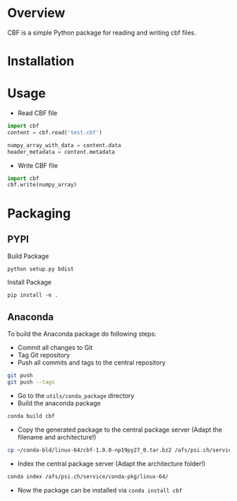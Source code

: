 # Overview
CBF is a simple Python package for reading and writing cbf files.

# Installation

# Usage

* Read CBF file

```python
import cbf
content = cbf.read('test.cbf')

numpy_array_with_data = content.data
header_metadata = content.metadata
```

* Write CBF file

```python
import cbf
cbf.write(numpy_array)
```


# Packaging
## PYPI
Build Package

```
python setup.py bdist
```

Install Package

```
pip install -e .
```

## Anaconda
To build the Anaconda package do following steps:

* Commit all changes to Git
* Tag Git repository
* Push all commits and tags to the central repository

```bash
git push
git push --tags
```

* Go to the `utils/conda_package` directory
* Build the anaconda package

```bash
conda build cbf
```

* Copy the generated package to the central package server (Adapt the filename and architecture!)

```bash
cp ~/conda-bld/linux-64/cbf-1.0.0-np19py27_0.tar.bz2 /afs/psi.ch/service/conda-pkg/linux-64/
```

* Index the central package server (Adapt the architecture folder!)

```bash
conda index /afs/psi.ch/service/conda-pkg/linux-64/
```

* Now the package can be installed via `conda install cbf`
